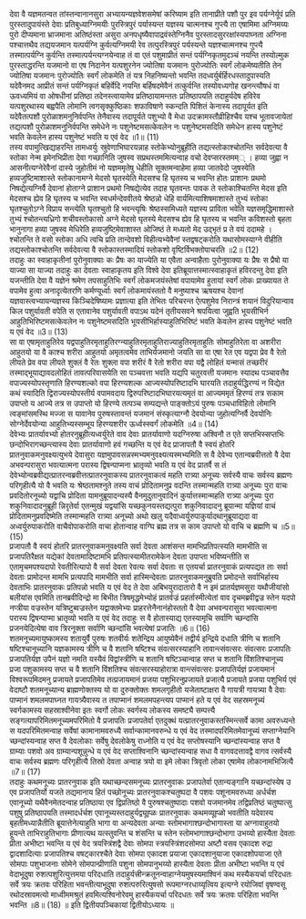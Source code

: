 

  
देवा वै यज्ञमतन्वत तांस्तन्वानानसुरा अभ्यायन्यज्ञवेशसमेषां करिष्याम इति तानाप्रीते पशौ पुर इव पर्यग्नेर्यूपं प्रति पुरस्तादुपायंस्ते देवाः प्रतिबुध्याग्निमयीः पुरस्त्रिपुरं पर्यास्यन्त यज्ञस्य चात्मनश्च गुप्त्यै ता एषामिमा अग्निमय्यः पुरो दीप्यमाना भ्राजमाना अतिष्ठंस्ता असुरा अनपधृष्यैवापाद्रवंस्तेग्निनैव पुरस्तादसुररक्षांस्यपाघ्नता अग्निना पश्चात्तथैव तद्ययजमान यत्पर्यग्नि कुर्वत्यग्निमयी रेव तत्पुरस्त्रिपुरं पर्यस्यन्ते यज्ञश्चात्मनश्च गुप्त्यै तस्मात्पर्यग्नि कुर्वन्ति तस्मात्पर्यन्त्यग्नयेन्वाह तं वा एतं पशुमाप्रीतं सन्तं पर्यग्निकृतमुदञ्चं नयन्ति तस्योल्मुक पुरस्ताद्धरन्ति यजमानो वा एष निदानेन यत्पशुरनेन ज्योतिषा यजमानः पुरोज्योतिः स्वर्गं लोकमेष्यतीति तेन ज्योतिषा यजमानः पुरोज्योतिः स्वर्गं लोकमेति तं यत्र निहनिष्यन्तो भवन्ति तदध्वर्युर्बर्हिरधस्तादुपास्यति यदेवैनमद आप्रीतं सन्तं पर्यग्निकृतं बहिर्वेदि नयन्ति बर्हिषदमेवैनं तत्कुर्वन्ति तस्योवध्यगोह खनन्त्यौषधं वा ऊवध्यमियं वा ओषधीनां प्रतिष्ठा तदेनस्त्वायामेव प्रतिष्ठायामन्ततः प्रतिष्ठापयति तदाहुर्यदेष हविरेव यत्पशुरथास्य बह्वपैति लोमानि त्वगसृक्कुष्ठिकाः शफाविषाणे स्कन्दति पिशितं केनास्य तदापूर्यत इति यदेवैतत्पशौ पुरोळाशमनुनिर्वपन्ति तेनैवास्य तदापूर्यते पशुभ्यो वै मेधा उदक्रामस्तौव्रीहिश्चैव यश्च भूतावजायेतां तद्यत्पशौ पुरोळाशमनुनिर्वपन्ति समेधेने नः पशुनेष्टमसत्केवलेन नः पशुनेष्टमसदिति समेधेन हास्य पशुनेष्टं भवति केवलेन हास्य पशुनेष्टं भवति य एवं वेद ॥1॥ (11)  
तस्य वपामुत्खिद्याहरन्ति तामध्वर्युः स्रुवेणाभिघारयन्नाह स्तोकेभ्योनुब्रूहीति तद्यत्स्तोकाश्चोतन्ति सर्वदेवत्या वै स्तोका नेन्म इमेनभिप्रीता देवा गच्छानिति जुषस्व सप्रथस्तममित्यन्वाह वचो देवप्सरस्तमम्् । हव्या जुह्वा न आसनीत्यग्नेरेवैनां दास्ये जुहोतीमं नो यज्ञममृतेषु धेहीति सूक्तमन्वाहेमा हव्या जातवेदो जुषस्वेति हव्यजुष्टिमाशास्ते स्तोकानामग्ने मेदसो घृतस्येति मेदसश्च हि घृतस्य च भवन्ति होतः प्राशानः प्रथमो निषद्येत्यग्निर्वै देवानां होताग्ने प्राशान प्रथमो निषद्येत्येव तदाह घृतवन्तः पावक ते स्तोकाश्चितन्ति मेदस इति मेदसश्च ह्येव हि घृतस्य च भवन्ति स्वधर्मन्देववीतये श्रेष्ठन्नो धेहि वार्यमित्याशिषमाशास्ते तुभ्यं स्तोका घृतश्चुतोऽग्ने विप्राय सन्त्येति घृतश्चुतो हि भवन्त्यृषिः श्रेष्ठस्समिध्यते यज्ञस्य प्राविता भवेति यज्ञसमृद्धिमाशास्ते तुभ्यं श्चोतन्त्यध्रिगो शचीवस्तोकासो अग्ने मेदसो घृतस्ये मेदसश्च ह्येव हि घृतस्य च भवन्ति कविशस्तो बृहता भानुनागा हव्या जुषस्व मेधिरेति हव्यजुष्टिमेवाशास्त ओजिष्ठं ते मध्यतो मेद उद्भृतं प्र ते वयं ददामहे । श्चोतन्ति ते वसो स्तोका अधि त्वचि प्रति तान्देवशो विहीत्यभ्येवैनां स्तद्वषट्करोति यथासोमस्याग्ने वीहीति तद्यस्तोकाश्चोतन्ति सर्वदेवत्या वै स्तोकास्तस्मादियं स्तोकशो वृष्टिर्विभक्तोपाचरति ॥2॥ (12)  
तदाहुः का स्वाहाकृतीनां पुरोनुवाक्याः कः प्रैषः का याज्येति या एवैता अन्वाहैताः पुरोनुवाक्या यः प्रैषः स प्रैषो या याज्या सा याज्या तदाहुः का देवताः स्वाहाकृतय इति विश्वे देवा इतिब्रूयात्तस्मात्स्वाहाकृतं हविरदन्तु देवा इति यजन्तीति देवा वै यज्ञेन श्रमेण तपसाहुतिभिः स्वर्गं लोकमजयंस्तेषां वपायामेव हुतायां स्वर्गं लोकः प्राख्यायत ते वपामेव हुत्वा अनादृत्येतरणि कर्मण्यूर्ध्वाः स्वर्गं लोकमायंस्ततो वै मनुष्याश्च ऋषयश्च देवानां यज्ञवास्त्वभ्यायन्यज्ञस्य किञ्चिदेषिष्यामः प्रज्ञात्या इति तेभितः परिचरन्त ऐत्पशुमेव निरान्त्रं शयानं विदुरियान्वाव किल पशुर्यावती वपेति स एतावानेव पशुर्यावती वपाऽथ यदेनं तृतीयसवने श्रपयित्वा जुह्वति भूयसीभिर्न आहुतिभिरिष्टमसत्केवलेन नः पशुनेष्टमसदिति भूयसीभिर्हास्याहुतिभिरिष्टं भवति केवलेन हास्य पशुनेष्टं भवति य एवं वेद ॥3॥ (13)  
सा वा एषामृताहुतिरेव यद्वपाहुतिरमृताहुतिरग्न्याहुतिरमृताहुतिराज्याहुतिरमृताहुतिः सोमाहुतिरेता वा अशरीरा आहुतयो या वै काश्च शरीरा आहुतयो अमृतत्वमेव ताभिर्यजमानो जयति सा वा एषा रेत एव यद्वपा प्रेव वै रेतो लीयते प्रेव वपा लीयते शुक्लं वै रेतः शुक्ला वपा शरीरं वै रेतो शरीरा वपा यद्वै लोहितं यन्मासं तच्छरीरं तस्माद्भूयाद्यावदलोहितं तावत्परिवासयेति सा पञ्चवत्ता भवति यद्यपि चतुरवत्ती यजमानः स्यादथ पञ्चावत्तैव वपाज्यस्योपस्तृणाति हिरण्यशल्को वपा हिरण्यशल्क आज्यस्योपरिष्टादभि घारयति तदाहुर्यद्धिरण्यं न विद्येत कथं स्यादिति द्विराज्यस्योपस्तीर्य वपामवदाय द्विरुपरिष्टादभिघारयत्यमृतं वा आज्यममृतं हिरण्यं तत्र सकाम उपाप्तो य आज्ये तत्र स उपाप्तो यो हिरण्ये तत्पञ्च सम्पद्यन्ते पाङ्क्तोऽयं पुरुषः पञ्चधाविहितो लोमानि त्वङ्मांसमस्थि मज्जा स यावानेव पुरुषस्तावन्तं यजमानं संस्कृत्याग्नौ देवयोन्या जुहोत्यग्निर्वै देवयोनिः सोग्नेर्देवयोन्या आहुतिभ्यस्सम्भूय हिरण्यशरीर ऊर्ध्वस्स्वर्गं लोकमेति ॥4॥ (14)  
देवेभ्यः प्रातर्यावभ्यो होतरनुब्रूहीत्यध्वर्युरेते वाव देवाः प्रातर्यावाणो यदग्निरुषा अश्विनौ त एते सप्तभिस्सप्तभिः छन्दोभिरागच्छन्त्यास्य देवाः प्रातर्यावाणो हवं गच्छन्ति य एवं वेद प्राजापतौ वै स्वयं होतरि प्रातनुवाकमनुवक्ष्यत्युभये देवासुरा यज्ञमुपावसन्नस्मभ्यमनुवक्ष्यत्यस्मभ्यमिति स वै देवेभ्य एतान्वब्रवीत्ततो वै देवा अभवन्परासुरा भवत्यात्मना परास्य द्विषन्पाप्मना भ्रातृव्यो भवति य एवं वेद प्रातर्वै स तं देवेभ्योन्वब्रवीद्यत्प्रातरन्वब्रवीत्तत्प्रातरनुवाकस्य प्रातरनुवाकत्वं महति रात्र्या अनूच्यः सर्वस्यै वाचः सर्वस्य ब्रह्मणः परिगृहीत्यै यो वै भवति यः श्रेष्ठतामश्नुते तस्य वाचं प्रोदितामनुप्र वदन्ति तस्मान्महति रात्र्या अनूच्यः पुरा वाचः प्रवदितोरनूच्यो यद्वाचि प्रोदिता यामनुब्रूयादन्यस्यै वैनमुदुतानुवादिनं कुर्यात्तस्मान्महति रात्र्या अनूच्यः पुरा शकुनिवादादनुब्रूही न्निरृतेर्वा एतन्मुखं यद्वयांसि यच्छकुनयस्तद्यत्पुरा शकुनिवादादनु ब्रूयान्मा यज्ञियां वाचं प्रोदितामनुप्रवदिष्मेति तस्मान्महति रात्र्या अनूच्यो अथो खलु यदैवाध्वर्युरुपाकुर्यादथानुब्रूयाद्यदा वा अध्वर्युरुपाकरोति वाचैवोपाकरोति वाचा होतान्वाह वाग्घि ब्रह्म तत्र स काम उपाप्तो यो वाचि च ब्रह्मणि च ॥5॥ (15)  
प्रजापतौ वै स्वयं होतरि प्रातरनुवाकमनुवक्ष्यति सर्वा देवता आशंसन्त मामभिप्रतिपत्स्यति मामभीति स प्रजापतिरैक्षत यद्येकां देवतामादिष्टामभि प्रतिपत्स्यामीतरामेकेन देवता उपाप्ता भविष्यन्तीति स एतामृचमपश्यदापो रेवतीरित्यापो वै सर्वा देवता रेवत्यः सर्वा देवताः स एतयर्चा प्रातरनुवाकं प्रत्यपद्यत ताः सर्वा देवताः प्रामोदन्त मामभि प्रत्यपादि मामभीति सर्वा हास्मिन्देवताः प्रातरनुवाकमनुब्रुवति प्रमोदन्ते सर्वाभिर्हास्य देवताभिः प्रातरनुवाकः प्रतिपन्नो भवति य एवं वेद ते देवा अबिभयुरादातारो वै न इमं प्रातर्यज्ञमसुरा यथौजीयांसो बलीयांस एवमिति तानब्रवीदिन्द्रो मा बिभीत त्रिषमृद्धमेभ्योहं प्रातर्वज्रं प्रहर्तास्मीत्येतां वाव दृचमब्रवीद्वज्र स्तेन यदपो नप्त्रीया वज्रस्तेन यत्रिष्टुब्वज्रस्तेन यद्वाक्तमेभ्यः प्राहरत्तेनैनानंहोस्ततो वै देवा अभवन्परासुरा भवत्यात्मना परास्य द्विषन्पाप्मा भ्रातृव्यो भवति य एवं वेद तदाहुः स वै होतास्याद्य एतस्यामृचि सर्वाणि च्छन्दांसि प्रजनयेदित्येषा वाव त्रिरनूक्ता सर्वाणि च्छन्दांसि भवत्येषां प्रजातिः ॥6॥ (16)  
शतमनूच्यमायुष्कामस्य शतायुर्वै पुरुषः शतवीर्यः शतेन्द्रिय आयुष्येवैनं तद्वीर्य इन्द्रिये दधाति त्रीणि च शतानि षष्टिश्चानूच्यानि यज्ञकामस्य त्रीणि च वै शतानि षष्टिश्च संवत्सरस्याहानि तावान्त्संवत्सरः संवत्सरः प्रजापतिः प्रजापतिर्यज्ञ उपैनं यज्ञो नमति यस्यैवं विद्वांस्त्रीणि च शतानि षष्टिञ्चान्वाह सप्त च शतानि विंशतिश्चानूच्य प्रजा पशुकामस्य सप्त च वै शतानि विंशतिश्च संवत्सरस्याहोरात्रा वान्त्संवत्सरः प्रजापतिर्यज्ञं प्रजायमानं विश्वरूपमिदमनु प्रजायते प्रजापतिमेव तत्प्रजायमानं प्रजया पशुभिरनुप्रजायते प्रजात्यै प्रजायते प्रजया पशुभिर्य एवं वेदाष्टौ शतमनूच्यान्य ब्राह्मणोक्तस्य यो वा दुरुक्तोक्तः शमलगृहीतो यजेताष्टाक्षरा वै गायत्री गायत्र्या वै देवाः पाप्मानं शमलमपाघ्नत गायत्र्यैवास्य त तपाप्मानं शमलमपहन्त्यप पाप्मानं हते य एवं वेद सहस्रमनूच्यं स्वर्गकामस्य सहस्राश्वीनेवा इतः स्वर्गो लोकः स्वर्गस्य लोकस्य समष्ट्यै सम्पत्त्यै सङ्गत्यापरिमितमनूच्यमपरिमितो वै प्रजापतिः प्रजापतेर्वा एतदुक्थं यत्प्रातरनुवाकस्तस्मिन्त्सर्वे कामा अवरुध्यन्ते स यदपरिमितमन्वाह सर्वेषां कामानामवरुध्यै सर्वान्कामानवरुन्धे य एवं वेद तस्मादपरिमितमेवानूच्यं सप्ताग्नेयानि च्छन्दांस्यन्वाह सप्त वै देवलोकाः सर्वेषु देवलोकेषु राध्नोति य एवं वेद सप्तोषस्यानि च्छन्दांस्यन्वाह सप्त वै ग्राम्याः पशवो अव ग्राम्यान्पशून्नुन्धे य एवं वेद सप्ताश्विनानि च्छन्दांस्यन्वाह सधा वै वागवदत्तावद्वै वागव त्सर्वस्यै वाचः सर्वस्य ब्रह्मणः परिगृहीत्यै तिस्रो देवता अन्वाह त्रयो वा इमे लोका त्रिवृतो लोका एषामेव लोकानामभिजित्यै ॥7॥ (17)  
तदाहुः कथमनूच्यः प्रातरनुवाक इति यथाच्छन्दसमनूच्यः प्रातरनुवाकः प्रजापतेर्वा एतान्यङ्गानि यच्छन्दांस्येष उ एव प्रजापतिर्यो यजते तद्यमानाय हितं पच्छोनूच्यः प्रातरनुवाकश्चतुष्पदा वै पशवः पशूनामवरुध्या अर्धर्चश एवानूच्यो यथैवैनमेतदन्वाह प्रतिष्ठाया एव द्विप्रतिष्ठो वै पुरुषश्चतुष्पादाः पशवो यजमानमेव तद्विप्रतिष्ठं चतुष्पात्सु पशुषु प्रतिष्ठापयति तस्मादर्धर्चश एवानूच्यस्तदाहुर्यद्व्यूह्ळः प्रातरनुवाकः कथमव्यूह्ळो भवतीति यदेवास्य बृहतीमध्यान्नैतीति ब्रूयात्तेनेत्याहुति भागा वा अन्यदेवता अन्याः स्तोमभागाश्छन्दोभागास्ता या अग्नावाहुतयो हूयन्ते ताभिराहुतिभागाः प्रीणात्यथ यत्स्तुवन्ति च शंसन्ति च स्तेन स्तोमभागाश्छन्दोभागा उभय्यो हास्यैता देवताः प्रीता अभीष्टा भवन्ति य एवं वेद त्रयस्त्रिंशद्वै देवाः सोमपा स्त्रयस्त्रिंशदसोमपा अष्टौ वसव एकादश रुद्रा द्वादशादित्याः प्रजापतिश्च वषट्कारश्चैते देवाः सोमपा एकादश प्रयाजा एकादशानुयाजा एकादशोपयाजा एते सोमपाः पशुभाजनाः सोमेने सोमपान्प्रीणाति पशुना सोमपानुभय्यो हास्यैता देवताः प्रीता अभीष्टा भवन्ति य एवं वेदाभूदुषा रुशत्पशुरित्युत्तमया परिदधाति तदाहुर्यत्त्रीन्क्रतूनन्वाहाग्नेयमुषस्यमाश्विनं कथ मस्यैकयर्चा परिदधतः सर्वे त्रयः क्रतवः परिहिता भवन्तीत्याभूदुषा रुशत्परुरित्युषसो रूपमाग्नरधाय्यृत्विय इत्यग्ने रयोजिवां वृषण्वसू रथोदस्रावमत्यो माध्वीममश्रुतं हवमित्यश्विनोरेवमु हास्यैकयर्चा परिदधतः सर्वे त्रयः क्रतवः परिहिता भवन्ति भवन्ति ॥8॥ (18) ॥ इति द्वितीयपञ्चिकायां द्वितीयोऽध्यायः ॥  
